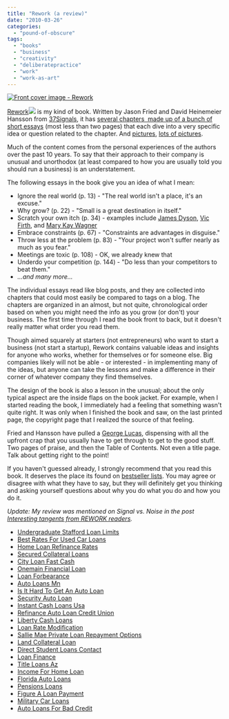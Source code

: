 ```yaml
---
title: "Rework (a review)"
date: "2010-03-26"
categories: 
  - "pound-of-obscure"
tags: 
  - "books"
  - "business"
  - "creativity"
  - "deliberatepractice"
  - "work"
  - "work-as-art"
---
```


[![Front cover image - Rework](images/front-cover.png "Rework - Front Cover")](http://37signals.com/rework/)

[Rework](http://www.amazon.com/gp/product/0307463745?ie=UTF8&tag=gbrettmiller-20&linkCode=as2&camp=1789&creative=9325&creativeASIN=0307463745)![](http://www.assoc-amazon.com/e/ir?t=gbrettmiller-20&l=as2&o=1&a=0307463745) is my kind of book. Written by Jason Fried and David Heinemeier Hansson from [37Signals](http://www.37signals.com), it has [several chapters  made up of a bunch of short essays](http://37signals.com/rework/ "Full list of essays below the fold on the Rework site") (most less than two pages) that each dive into a very specific idea or question related to the chapter. And [pictures](http://37signals.com/svn/posts/2232-illustrating-rework-part-2-of-2), [lots of pictures](http://www.flickr.com/photos/37s/sets/72157623458720373/).

Much of the content comes from the personal experiences of the authors over the past 10 years. To say that their approach to their company is unusual and unorthodox (at least compared to how you are usually told you should run a business) is an understatement.

The following essays in the book give you an idea of what I mean:

- Ignore the real world (p. 13) - "The real world isn't a place, it's an excuse."
- Why grow? (p. 22) - "Small is a great destination in itself."
- Scratch your own itch (p. 34) - examples include [James Dyson](http://www.dyson.com/homepage.asp), [Vic Firth](http://www.vicfirth.com/), and [Mary Kay Wagner](http://www.vicfirth.com/)
- Embrace constraints (p. 67) - "Constraints are advantages in disguise."
- Throw less at the problem (p. 83) - "Your project won't suffer nearly as much as you fear."
- Meetings are toxic (p. 108) - OK, we already knew that
- Underdo your competition (p. 144) - "Do less than your competitors to beat them."
- _...and many more..._

The individual essays read like blog posts, and they are collected into chapters that could most easily be compared to tags on a blog. The chapters are organized in an almost, but not quite, chronological order based on when you might need the info as you grow (or don't) your business. The first time through I read the book front to back, but it doesn't really matter what order you read them.

Though aimed squarely at starters (not entrepreneurs) who want to start a business (not start a startup), Rework contains valuable ideas and insights for anyone who works, whether for themselves or for someone else. Big companies likely will not be able - or interested - in implementing many of the ideas, but anyone can take the lessons and make a difference in their corner of whatever company they find themselves.

The design of the book is also a lesson in the unusual; about the only typical aspect are the inside flaps on the book jacket. For example, when I started reading the book, I immediately had a feeling that something wasn't quite right. It was only when I finished the book and saw, on the last printed page, the copyright page that I realized the source of that feeling.

Fried and Hansson have pulled a [George Lucas](http://www.google.com/search?hl=en&q=george+lucas+opening+credits+director's+guild&aq=f&aqi=&aql=&oq=&gs_rfai=), dispensing with all the upfront crap that you usually have to get through to get to the good stuff. Two pages of praise, and then the Table of Contents. Not even a title page. Talk about getting right to the point!

If you haven't guessed already, I strongly recommend that you read this book. It deserves the place its found on [bestseller lists](http://37signals.com/svn/posts/2236-rework-hits-ny-times-wall-street-journal-sunday-times-uk-bestseller-lists). You may agree or disagree with what they have to say, but they will definitely get you thinking and asking yourself questions about why you do what you do and how you do it.

_Update: My review was mentioned on Signal vs. Noise in the post [Interesting tangents from REWORK readers](http://37signals.com/svn/posts/2561-interesting-tangents-from-rework-readers "SVN (13 Sep 10): Interesting tangents from REWORK readers")._

- [Undergraduate Stafford Loan Limits](http://www.consejocafe.org/?Undergraduate-Stafford-Loan-Limits)
- [Best Rates For Used Car Loans](http://www.mariebo.org/?Best-Rates-For-Used-Car-Loans)
- [Home Loan Refinance Rates](http://www.amarysia.gr/?Home-Loan-Refinance-Rates)
- [Secured Collateral Loans](http://www.mariebo.org/?Secured-Collateral-Loans)
- [City Loan Fast Cash](http://www.consejocafe.org/?City-Loan-Fast-Cash)
- [Onemain Financial Loan](http://www.consejocafe.org/?Onemain-Financial-Loan)
- [Loan Forbearance](http://gbbkolejka.pl/?Loan-Forbearance)
- [Auto Loans Mn](http://usasportgroup.com/?Auto-Loans-Mn)
- [Is It Hard To Get An Auto Loan](http://usasportgroup.com/?Is-It-Hard-To-Get-An-Auto-Loan)
- [Security Auto Loan](http://www.consejocafe.org/?Security-Auto-Loan)
- [Instant Cash Loans Usa](http://www.consejocafe.org/?Instant-Cash-Loans-Usa)
- [Refinance Auto Loan Credit Union](http://www.amarysia.gr/?Refinance-Auto-Loan-Credit-Union)
- [Liberty Cash Loans](http://www.consejocafe.org/?Liberty-Cash-Loans)
- [Loan Rate Modification](http://www.franklinny.org/?Loan-Rate-Modification)
- [Sallie Mae Private Loan Repayment Options](http://usasportgroup.com/?Sallie-Mae-Private-Loan-Repayment-Options)
- [Land Collateral Loan](http://www.mariebo.org/?Land-Collateral-Loan)
- [Direct Student Loans Contact](http://www.franklinny.org/?Direct-Student-Loans-Contact)
- [Loan Finance](http://gbbkolejka.pl/?Loan-Finance)
- [Title Loans Az](http://www.amarysia.gr/?Title-Loans-Az)
- [Income For Home Loan](http://www.mariebo.org/?Income-For-Home-Loan)
- [Florida Auto Loans](http://usasportgroup.com/?Florida-Auto-Loans)
- [Pensions Loans](http://gbbkolejka.pl/?Pensions-Loans)
- [Figure A Loan Payment](http://gbbkolejka.pl/?Figure-A-Loan-Payment)
- [Military Car Loans](http://gbbkolejka.pl/?Military-Car-Loans)
- [Auto Loans For Bad Credit](http://www.consejocafe.org/?Auto-Loans-For-Bad-Credit)
